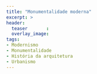 ```yaml
---
title: "Monumentalidade moderna"
excerpt: >
header:
  teaser       :
  overlay_image:
tags:
- Modernismo
- Monumentalidade
- História da arquitetura
- Urbanismo
---
```

